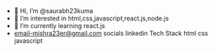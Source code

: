 - 👋 Hi, I’m @saurabh23kuma
- 👀 I’m interested in html,css,javascript,react.js,node.js
- 🌱 I’m currently learning react.js
- email-mishra23er@gmail.com
socials
linkedin
Tech Stack
html css javascript 
<!---
saurabh23kuma/saurabh23kuma is a ✨ special ✨ repository because its `README.md` (this file) appears on your GitHub profile.
You can click the Preview link to take a look at your changes.
--->
